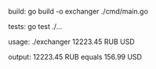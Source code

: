 

build:
 go build -o exchanger ./cmd/main.go
 
tests:
   go test ./...

usage:
   ./exchanger 12223.45 RUB USD
   
output:
   12223.45 RUB equals 156.99 USD



  
